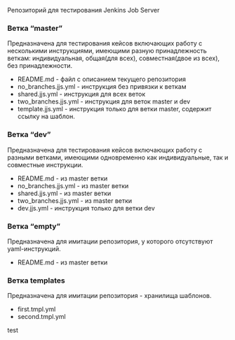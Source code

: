 Репозиторий для тестирования Jenkins Job Server

### Ветка “master”

Предназначена для тестирования кейсов включающих работу с несколькими инструкциями, имеющими разную принадлежность веткам: индивидуальная, общая(для всех), совместная(двое из всех), без принадлежности.

* README.md - файл с описанием текущего репозитория
* no_branches.jjs.yml  - инструкция без привязки к веткам
* shared.jjs.yml - инструкция для всех веток
* two_branches.jjs.yml - инструкция для веток master и dev
* template.jjs.yml - инструкция только для ветки master, содержит ссылку на шаблон.

### Ветка “dev”
Предназначена для тестирования кейсов включающих работу с разными ветками, имеющими одновременно как индивидуальные, так и совместные инструкции.
* README.md - из master ветки
* no_branches.jjs.yml - из master ветки
* shared.jjs.yml - из master ветки
* two_branches.jjs.yml - из master ветки
* dev.jjs.yml - инструкция только для ветки dev

### Ветка “empty”

Предназначена для имитации репозитория, у которого отсутствуют yaml-инструкций.
* README.md - из master ветки

### Ветка templates

Предназначена для имитации репозитория - хранилища шаблонов.

* first.tmpl.yml
* second.tmpl.yml

test

